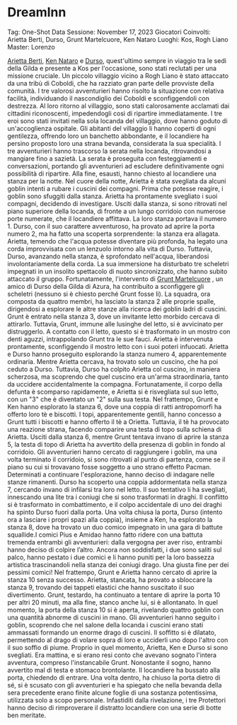 # DreamInn

Tag: One-Shot
Data Sessione: November 17, 2023
Giocatori Coinvolti: Arietta Berti, Durso, Grunt Martelcuore, Ken Nataro
Luoghi: Kos, Rogh Liano
Master: Lorenzo

[Arietta Berti](../../Database%200186c0d2d6894697a8dc735941ece814/Database%200b2662093a08491c827ab085551db575/Arietta%20Berti%20adce52afef5f46068374483fcdda54c9.md), [Ken Nataro](../../Database%200186c0d2d6894697a8dc735941ece814/Database%200b2662093a08491c827ab085551db575/Ken%20Nataro%20b2efe30ba9fd49d2a77e104631b0d916.md) e [Durso](../../Database%200186c0d2d6894697a8dc735941ece814/Database%200b2662093a08491c827ab085551db575/Durso%201300f1f2704341b8af557e877374018c.md), quest'ultimo sempre in viaggio tra le sedi della Gilda e presente a Kos per l'occasione, sono stati reclutati per una missione cruciale. Un piccolo villaggio vicino a Rogh Liano è stato attaccato da una tribù di Coboldi, che ha razziato gran parte delle provviste della comunità. I tre valorosi avventurieri hanno risolto la situazione con relativa facilità, individuando il nascondiglio dei Coboldi e sconfiggendoli con destrezza. Al loro ritorno al villaggio, sono stati calorosamente acclamati dai cittadini riconoscenti, impedendogli così di ripartire immediatamente. I tre eroi sono stati invitati nella sola locanda del villaggio, dove hanno goduto di un'accoglienza ospitale. Gli abitanti del villaggio li hanno coperti di ogni gentilezza, offrendo loro un banchetto abbondante, e il locandiere ha persino proposto loro una strana bevanda, considerata la sua specialità.
I tre avventurieri hanno trascorso la serata nella locanda, ritrovandosi a mangiare fino a sazietà. La serata è proseguita con festeggiamenti e conversazioni, portando gli avventurieri ad escludere definitivamente ogni possibilità di ripartire. Alla fine, esausti, hanno chiesto al locandiere una stanza per la notte.
Nel cuore della notte, Arietta è stata svegliata da alcuni goblin intenti a rubare i cuscini dei compagni. Prima che potesse reagire, i goblin sono sfuggiti dalla stanza. Arietta ha prontamente svegliato i suoi compagni, decidendo di investigare. Usciti dalla stanza, si sono ritrovati nel piano superiore della locanda, di fronte a un lungo corridoio con numerose porte numerate, che il locandiere affittava. La loro stanza portava il numero 1.
Durso, con il suo carattere avventuroso, ha provato ad aprire la porta numero 2, ma ha fatto una scoperta sorprendente: la stanza era allagata. Arietta, temendo che l'acqua potesse diventare più profonda, ha legato una corda improvvisata con un lenzuolo intorno alla vita di Durso. Tuttavia, Durso, avanzando nella stanza, è sprofondato nell'acqua, liberandosi involontariamente della corda. La sua immersione ha disturbato tre scheletri impegnati in un insolito spettacolo di nuoto sincronizzato, che hanno subito attaccato il gruppo. Fortunatamente, l'intervento di [Grunt Martelcuore](../../Database%200186c0d2d6894697a8dc735941ece814/Database%200b2662093a08491c827ab085551db575/Grunt%20Martelcuore%20904d4cbd76ee43c29753bdefdc19d019.md) , un amico di Durso della Gilda di Azura, ha contribuito a sconfiggere gli scheletri (nessuno si è chiesto perché Grunt fosse li). La squadra, ora composta da quattro membri, ha lasciato la stanza 2 alle proprie spalle, dirigendosi a esplorare le altre stanze alla ricerca dei goblin ladri di cuscini.
Grunt è entrato nella stanza 3, dove un invitante letto morbido cercava di attirarlo. Tuttavia, Grunt, immune alle lusinghe del letto, si è avvicinato per distruggerlo. A contatto con il letto, questo si è trasformato in un mostro con denti aguzzi, intrappolando Grunt tra le sue fauci. Arietta è intervenuta prontamente, sconfiggendo il mostro letto con i suoi poteri infuocati. Arietta e Durso hanno proseguito esplorando la stanza numero 4, apparentemente ordinaria. Mentre Arietta cercava, ha trovato solo un cuscino, che ha poi ceduto a Durso. Tuttavia, Durso ha colpito Arietta col cuscino, in maniera scherzosa, ma scoprendo che quel cuscino era un'arma straordinaria, tanto da uccidere accidentalmente la compagna. Fortunatamente, il corpo della defunta è scomparso rapidamente, e Arietta si è risvegliata sul suo letto, con un "3" che è diventato un "2" sulla sua testa.
Nel frattempo, Grunt e Ken hanno esplorato la stanza 6, dove una coppia di ratti antropomorfi ha offerto loro tè e biscotti. I topi, apparentemente gentili, hanno concesso a Grunt tutti i biscotti e hanno offerto il tè a Orietta. Tuttavia, il tè ha provocato una reazione strana, facendo comparire una testa di topo sulla schiena di Arietta. Usciti dalla stanza 6, mentre Grunt tentava invano di aprire la stanza 5, la testa di topo di Arietta ha avvertito della presenza di goblin in fondo al corridoio.
Gli avventurieri hanno cercato di raggiungere i goblin, ma una volta terminato il corridoio, si sono ritrovati al punto di partenza, come se il piano su cui si trovavano fosse soggetto a uno strano effetto Pacman. Determinati a continuare l'esplorazione, hanno deciso di indagare nelle stanze rimanenti. Durso ha scoperto una coppia addormentata nella stanza 7, cercando invano di infilarsi tra loro nel letto. Il suo tentativo li ha svegliati, innescando una lite tra i coniugi che si sono trasformati in draghi. Il conflitto si è trasformato in combattimento, e il colpo accidentale di uno dei draghi ha spinto Durso fuori dalla porta. Una volta chiusa la porta, Durso (intento ora a lasciare i propri spazi alla coppia), insieme a Ken, ha esplorato la stanza 8, dove ha trovato un duo comico impegnato in una gara di battute squallide.I comici Pius e Amidao  hanno fatto ridere con una battuta tremenda entrambi gli avventurieri: dalla vergogna per aver riso, entrambi hanno deciso di colpire l’altro. Ancora non soddisfatti, i due sono saliti sul palco, hanno pestato i due comici e li hanno puniti per la loro bassezza artistica trascinandoli nella stanza dei coniugi drago. Una giusta fine per dei pessimi comici!
Nel frattempo, Grunt e Arietta hanno cercato di aprire la stanza 10 senza successo. Arietta, stancata, ha provato a sbloccare la stanza 9, trovando dei tappeti elastici che hanno suscitato il suo divertimento. Grunt, testardo, ha continuato a tentare di aprire la porta 10 per altri 20 minuti, ma alla fine, stanco anche lui, si è allontanato. In quel momento, la porta della stanza 10 si è aperta, rivelando quattro goblin con una quantità abnorme di cuscini in mano. Gli avventurieri hanno seguito i goblin, scoprendo che nel salone della locanda i cuscini erano stati ammassati formando un enorme drago di cuscini. Il soffitto si è dilatato, permettendo al drago di volare sopra di loro e ucciderli uno dopo l'altro con il suo soffio di piume.
Proprio in quel momento, Arietta, Ken e Durso si sono svegliati. Era mattina, e si erano resi conto che avevano sognato l'intera avventura, compreso l'instancabile Grunt. Nonostante il sogno, hanno avvertito mal di testa e stomaco brontolante. Il locandiere ha bussato alla porta, chiedendo di entrare. Una volta dentro, ha chiuso la porta dietro di sé, si è scusato con gli avventurieri e ha spiegato che nella bevanda della sera precedente erano finite alcune foglie di una sostanza potentissima, utilizzata solo a scopo personale. Infastiditi dalla rivelazione, i tre Protettori hanno deciso di rimproverare il distratto locandiere con una serie di botte ben meritate.